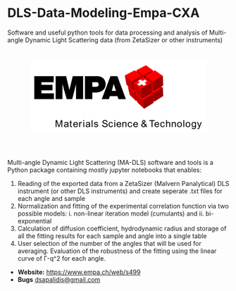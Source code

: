 # DLS-Data-Modeling-Empa-CXA
Software and useful python tools for data processing and analysis of Multi-angle Dynamic Light Scattering data (from ZetaSizer or other instruments)

<h1 align="center">
<img src="https://github.com/dsapalidis/mypackage/blob/Sapd-Tutorial/Sapaempa.svg" width="400">
</h1><br>

   
Multi-angle Dynamic Light Scattering (MA-DLS) software and tools is a Python package containing mostly jupyter notebooks that enables:
1. Reading of the exported data from a ZetaSizer (Malvern Panalytical) DLS instrument (or other DLS instruments) and create seperate .txt files for each angle and sample
2. Normalization and fitting of the experimental correlation function via two possible models: i. non-linear iteration model (cumulants) and ii. bi-exponential
3. Calculation of diffusion coefficient, hydrodynamic radius and storage of all the fitting results for each sample and angle into a single table
4. User selection of the number of the angles that will be used for averaging. Evaluation of the robustness of the fitting using the linear curve of Γ-q^2 for each angle.
   

- **Website:** https://www.empa.ch/web/s499
- **Bugs** dsapalidis@gmail.com
